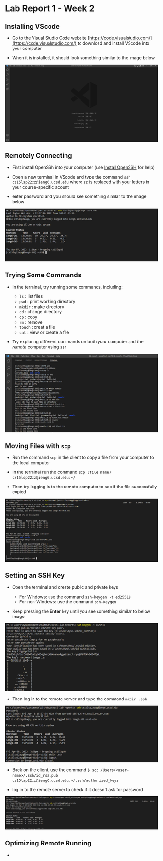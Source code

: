 
# **Lab Report 1 - Week 2**

## **Installing VScode** 

- Go to the Visual Studio Code website [https://code.visualstudio.com/](https://code.visualstudio.com/) to download and install VScode into your computer

- When it is installed, it should look something similar to the image below

![](vscode.png)

## **Remotely Connecting** 

- First install OpenSSh into your computer (use [Install OpenSSH](https://docs.microsoft.com/en-us/windows-server/administration/openssh/openssh_install_firstuse) for help)

- Open a new terminal in VScode and type the command `ssh cs15lsp22zz@ieng6.ucsd.edu` where `zz` is replaced with your letters in your course-specific acount

- enter password and you should see something similar to the image below

![](remote_connect.png)

## **Trying Some Commands**


- In the terminal, try running some commands, including:
    - `ls` : list files
    - `pwd` : print working directory 
    - `mkdir` : make directory
    - `cd` : change directory
    - `cp` : copy
    - `rm` : remove
    - `touch` : creat a file
    - `cat` : view or create a file

- Try exploring different commands on both *your* computer and the *remote* computer using `ssh`

![](some_command.png)

## **Moving Files with `scp`**

- Run the command `scp` in the client to copy a file from your computer to the local computer

- In the terminal run the command `scp (file name) cs15lsp22zz@ieng6.ucsd.edu:~/`

- Then try logging in to the remote computer to see if the file successfully copied

![](scp.png)

## **Setting an SSH Key**

- Open the terminal and create public and private keys
    - For Windows: use the command `ssh-keygen -t ed25519`
    - For non-Windows: use the command `ssh-keygen`

- Keep pressing the **Enter** key until you see something similar to below image

![](ssh-keygen1.png)

- Then log in to the remote server and type the command `mkdir .ssh`

![](ssh-keygen2.png)

- Back on the client, use the command `$ scp /Users/<user-name>/.ssh/id_rsa.pub cs15lsp22zz@ieng6.ucsd.edu:~/.ssh/authorized_keys`

- log in to the remote server to check if it doesn't ask for password

![](ssh-keygen3.png)

## **Optimizing Remote Running**

- 